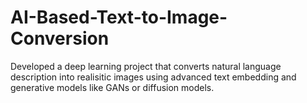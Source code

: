 # AI-Based-Text-to-Image-Conversion
Developed a deep learning project that converts natural language description into realisitic images using advanced text embedding and generative models like GANs or diffusion models.
